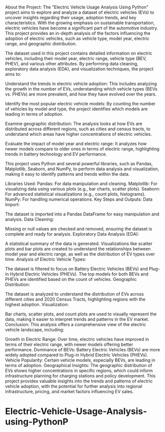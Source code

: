About the Project:
The "Electric Vehicle Usage Analysis Using Python" project aims to explore and analyze a dataset of electric vehicles (EVs) to uncover insights regarding their usage, adoption trends, and key characteristics. With the growing emphasis on sustainable transportation, electric vehicles have become a significant part of the automotive industry. This project provides an in-depth analysis of the factors influencing the adoption of electric vehicles, such as vehicle type, model year, electric range, and geographic distribution.

The dataset used in this project contains detailed information on electric vehicles, including their model year, electric range, vehicle type (BEV, PHEV), and various other attributes. By performing data cleaning, exploratory data analysis (EDA), and visualization techniques, the project aims to:

Understand the trends in electric vehicle adoption: This includes analyzing the growth in the number of EVs, understanding which vehicle types (BEVs vs. PHEVs) are more prevalent, and how they have evolved over the years.

Identify the most popular electric vehicle models: By counting the number of vehicles by model and type, the project identifies which models are leading in terms of adoption.

Examine geographic distribution: The analysis looks at how EVs are distributed across different regions, such as cities and census tracts, to understand which areas have higher concentrations of electric vehicles.

Evaluate the impact of model year and electric range: It analyzes how newer models compare to older ones in terms of electric range, highlighting trends in battery technology and EV performance.

This project uses Python and several powerful libraries, such as Pandas, Matplotlib, Seaborn, and NumPy, to perform data analysis and visualization, making it easy to identify patterns and trends within the data.

Libraries Used:
Pandas: For data manipulation and cleaning.
Matplotlib: For visualizing data using various plots (e.g., bar charts, scatter plots).
Seaborn: For advanced statistical visualizations (e.g., count plots, histograms).
NumPy: For handling numerical operations.
Key Steps and Outputs:
Data Import:

The dataset is imported into a Pandas DataFrame for easy manipulation and analysis.
Data Cleaning:

Missing or null values are checked and removed, ensuring the dataset is complete and ready for analysis.
Exploratory Data Analysis (EDA):

A statistical summary of the data is generated.
Visualizations like scatter plots and bar plots are created to understand the relationships between model year and electric range, as well as the distribution of EV types over time.
Analysis of Electric Vehicle Types:

The dataset is filtered to focus on Battery Electric Vehicles (BEVs) and Plug-in Hybrid Electric Vehicles (PHEVs).
The top models for both BEVs and PHEVs are identified based on the count of vehicles.
Geographic Distribution:

The dataset is analyzed to understand the distribution of EVs across different cities and 2020 Census Tracts, highlighting regions with the highest adoption.
Visualization:

Bar charts, scatter plots, and count plots are used to visually represent the data, making it easier to interpret trends and patterns in the EV market.
Conclusion:
This analysis offers a comprehensive view of the electric vehicle landscape, including:

Growth in Electric Range: Over time, electric vehicles have improved in terms of their electric range, with newer models offering better performance.
Dominance of BEVs: Battery Electric Vehicles (BEVs) are more widely adopted compared to Plug-in Hybrid Electric Vehicles (PHEVs).
Vehicle Popularity: Certain vehicle models, especially BEVs, are leading in terms of adoption.
Geographical Insights: The geographic distribution of EVs shows higher concentrations in specific regions, which could inform infrastructure planning for charging stations and policy development.
This project provides valuable insights into the trends and patterns of electric vehicle adoption, with the potential for further analysis into regional infrastructure, pricing, and market factors influencing EV sales.



# Electric-Vehicle-Usage-Analysis-using-PythonP
